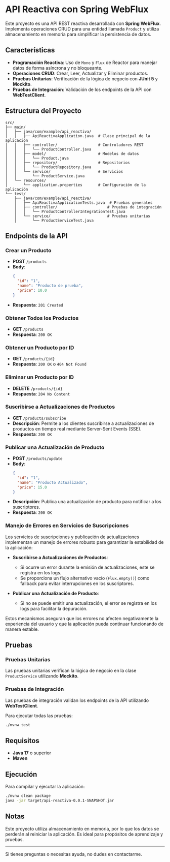 # API Reactiva con Spring WebFlux

Este proyecto es una API REST reactiva desarrollada con **Spring WebFlux**. Implementa operaciones CRUD para una entidad llamada `Product` y utiliza almacenamiento en memoria para simplificar la persistencia de datos.

## Características

- **Programación Reactiva**: Uso de `Mono` y `Flux` de Reactor para manejar datos de forma asíncrona y no bloqueante.
- **Operaciones CRUD**: Crear, Leer, Actualizar y Eliminar productos.
- **Pruebas Unitarias**: Verificación de la lógica de negocio con **JUnit 5** y **Mockito**.
- **Pruebas de Integración**: Validación de los endpoints de la API con **WebTestClient**.

## Estructura del Proyecto

```
src/
├── main/
│   ├── java/com/example/api_reactiva/
│   │   ├── ApiReactivaApplication.java  # Clase principal de la aplicación
│   │   ├── controller/                  # Controladores REST
│   │   │   └── ProductController.java
│   │   ├── model/                       # Modelos de datos
│   │   │   └── Product.java
│   │   ├── repository/                  # Repositorios
│   │   │   └── ProductRepository.java
│   │   └── service/                     # Servicios
│   │       └── ProductService.java
│   └── resources/
│       └── application.properties       # Configuración de la aplicación
└── test/
    ├── java/com/example/api_reactiva/
    │   ├── ApiReactivaApplicationTests.java  # Pruebas generales
    │   ├── controller/                      # Pruebas de integración
    │   │   └── ProductControllerIntegrationTest.java
    │   └── service/                         # Pruebas unitarias
    │       └── ProductServiceTest.java
```

## Endpoints de la API

### Crear un Producto
- **POST** `/products`
- **Body**:
  ```json
  {
    "id": "1",
    "name": "Producto de prueba",
    "price": 10.0
  }
  ```
- **Respuesta**: `201 Created`

### Obtener Todos los Productos
- **GET** `/products`
- **Respuesta**: `200 OK`

### Obtener un Producto por ID
- **GET** `/products/{id}`
- **Respuesta**: `200 OK` o `404 Not Found`

### Eliminar un Producto por ID
- **DELETE** `/products/{id}`
- **Respuesta**: `204 No Content`

### Suscribirse a Actualizaciones de Productos
- **GET** `/products/subscribe`
- **Descripción**: Permite a los clientes suscribirse a actualizaciones de productos en tiempo real mediante Server-Sent Events (SSE).
- **Respuesta**: `200 OK`

### Publicar una Actualización de Producto
- **POST** `/products/update`
- **Body**:
  ```json
  {
    "id": "1",
    "name": "Producto Actualizado",
    "price": 15.0
  }
  ```
- **Descripción**: Publica una actualización de producto para notificar a los suscriptores.
- **Respuesta**: `200 OK`

### Manejo de Errores en Servicios de Suscripciones

Los servicios de suscripciones y publicación de actualizaciones implementan un manejo de errores robusto para garantizar la estabilidad de la aplicación:

- **Suscribirse a Actualizaciones de Productos**:
  - Si ocurre un error durante la emisión de actualizaciones, este se registra en los logs.
  - Se proporciona un flujo alternativo vacío (`Flux.empty()`) como fallback para evitar interrupciones en los suscriptores.

- **Publicar una Actualización de Producto**:
  - Si no se puede emitir una actualización, el error se registra en los logs para facilitar la depuración.

Estos mecanismos aseguran que los errores no afecten negativamente la experiencia del usuario y que la aplicación pueda continuar funcionando de manera estable.

## Pruebas

### Pruebas Unitarias
Las pruebas unitarias verifican la lógica de negocio en la clase `ProductService` utilizando **Mockito**.

### Pruebas de Integración
Las pruebas de integración validan los endpoints de la API utilizando **WebTestClient**.

Para ejecutar todas las pruebas:
```bash
./mvnw test
```

## Requisitos

- **Java 17** o superior
- **Maven**

## Ejecución

Para compilar y ejecutar la aplicación:
```bash
./mvnw clean package
java -jar target/api-reactiva-0.0.1-SNAPSHOT.jar
```

## Notas

Este proyecto utiliza almacenamiento en memoria, por lo que los datos se perderán al reiniciar la aplicación. Es ideal para propósitos de aprendizaje y pruebas.

---

Si tienes preguntas o necesitas ayuda, no dudes en contactarme.
